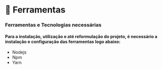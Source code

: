 # 🔧 Ferramentas

### Ferramentas e Tecnologias necessárias

#### Para a instalação, utilização e até reformulação do projeto, é necessário a instalação e configuração das ferramentas logo abaixo:

* Nodejs
* Npm
* Yarn

